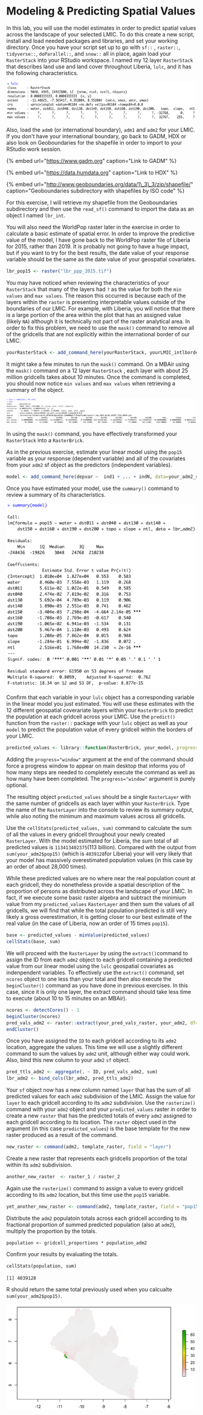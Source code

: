 # Modeling & Predicting Spatial Values

In this lab, you will use the model estimates in order to predict spatial values across the landscape of your selected LMIC.  To do this create a new script, install and load needed packages and libraries, and set your working directory.  Once you have your script set up to go with `sf::` , `raster::`, `tidyverse::`, `doParallel::`, and `snow::` all in place, again load your `RasterStack` into your RStudio workspace.  I named my 12 layer `RasterStack` that describes land use and land cover throughout Liberia, `lulc`, and it has the following characteristics.

![](../.gitbook/assets/screen-shot-2019-10-06-at-6.53.01-pm.png)

Also, load the `adm0` \(or international boundary\), `adm1` and `adm2` for your LMIC.  If you don't have your international boundary, go back to GADM, HDX or also look on Geoboundaries for the shapefile in order to import to your RStudio work session.

{% embed url="https://www.gadm.org" caption="Link to GADM" %}

{% embed url="https://data.humdata.org" caption="Link to HDX" %}

{% embed url="http://www.geoboundaries.org/data/1\_3\_3/zip/shapefile/" caption="Geoboundaries subdirectory with shapefiles by ISO code" %}

For this exercise, I will retrieve my shapefile from the Geoboundaries subdirectory and then use the `read_sf()` command to import the data as an object I named `lbr_int`.

You will also need the WorldPop raster later in the exercise in order to calculate a basic estimate of  spatial error.  In order to improve the predictive value of the model, I have gone back to the WorldPop raster file of Liberia for 2015, rather than 2019.  It is probably not going to have a huge impact, but if you want to try for the best results, the date value of your response variable should be the same as the date value of your geospatial covariates.

```r
lbr_pop15 <- raster("lbr_ppp_2015.tif")
```

You may have noticed when reviewing the characteristics of your `RasterStack` that many of the layers had `?` as the value for both the `min values` and `max values`.  The reason this occurred is because each of the layers within the `raster` is presenting interpretable values outside of the boundaries of our LMIC.  For example, with Liberia, you will notice that there is a large portion of the area within the plot that has an assigned value \(likely `NA`\) although it is technically not part of the raster analytical area.  In order to fix this problem, we need to use the `mask()` command to remove all of the gridcells that are not explicitly within the international border of our LMIC.

```r
yourRasterStack <- add_command_here(yourRasterStack, yourLMIC_intlborder)
```

It might take a few minutes to run the `mask()` command.  On a MBAir using the `mask()` command on a 12 layer `RasterStack` , each layer with about 25 million gridcells takes about 10 minutes.  Once the command is completed, you should now notice `min values` and `max values` when retrieving a summary of the object.

![](../.gitbook/assets/screen-shot-2019-10-06-at-7.50.14-pm.png)

In using the `mask()` command, you have effectively transformed your `RasterStack` into a `RasterBrick`.

As in the previous exercise, estimate your linear model using the `pop15` variable as your response \(dependent variable\) and all of the covariates from your `adm2` sf object as the predictors \(independent variables\).

```r
model <- add_command_here(depvar ~  ind1 + ... + indN, data=your_adm2_sf)
```

Once you have estimated your model, use the `summary()` command to review a summary of its characteristics.

![](../.gitbook/assets/screen-shot-2019-10-06-at-8.23.25-pm.png)

Confirm that each variable in your `lulc` object has a corresponding variable in the linear model you just estimated.  You will use these estimates with the 12 different geospatial coverariate layers within your `RasterBrick` to predict the population at each gridcell across your LMIC.  Use the `predict()` function from the `raster::` package with your `lulc` object as well as your `model` to predict the population value of every gridcell within the borders of your LMIC.

```r
predicted_values <- library::function(RasterBrick, your_model, progress="window")
```

Adding the `progress="window"` argument at the end of the command should force a progress window to appear on main desktop that informs you of how many steps are needed to completely execute the command as well as how many have been completed.  The `progress="window"` argument is purely optional.

The resulting object `predicted_values` should be a single `RasterLayer` with the same number of gridcells as each layer within your `RasterBrick`.   Type the name of the `RasterLayer` into the console to review its summary output, while also noting the minimum and maximum values across all gridcells.

Use the `cellStats(predicted_values, sum)` command to calculate the sum of all the values in every gridcell throughout your newly created `RasterLayer`.  With the model estimated for Liberia, the sum total of all predicted values is `113413402375`\(113 billion\).  Compared with the output from `sum(your_adm2$pop15)` \(which is `4039128`for Liberia\) your will very likely that your model has massively overestimated population values \(in this case by an order of about 28,000 times\).

While these predicted values are no where near the real population count at each gridcell, they do nonetheless provide a spatial description of the proportion of persons as distributed across the landscape of your LMIC.  In fact, if we execute some basic raster algebra and subtract the minimium value from my `predicted_values` `RasterLayer` and then sum the values of all gridcells, we will find that while the total population predicted is still very likely a gross overestimation, it is getting closer to our best estimate of the real value \(in the case of Liberia, now an order of 15 times `pop15`\).

```r
base <- predicted_values - minValue(predicted_values)
cellStats(base, sum) 
```

We will proceed with the `RasterLayer` by using the `extract()`command to assign the ID from each `adm2` object to each gridcell containing a predicted value from our linear model using the `lulc` geospatial covariates as indenpendent variables.  To effectively use the `extract()` command, set `ncores` object to one less than your total and then also execute the `beginCluster()` command as you have done in previous exercises.  In this case, since it is only one layer, the extract command should take less time to execute \(about 10 to 15 minutes on an MBAir\).

```r
ncores <- detectCores() - 1
beginCluster(ncores)
pred_vals_adm2 <- raster::extract(your_pred_vals_raster, your_adm2, df=TRUE)
endCluster()
```

Once you have assigned the `ID` to each gridcell according to its `adm2` location, aggregate the values.  This time we will use a slightly different command to sum the values by `adm2` unit, although either way could work.  Also, bind this new column to your `adm2` `sf` object.

```r
pred_ttls_adm2 <- aggregate(. ~ ID, pred_vals_adm2, sum)
lbr_adm2 <- bind_cols(lbr_adm2, pred_ttls_adm2)
```

Your `sf` object now has a new column named `layer` that has the sum of all predicted values for each `adm2` subdivision of the LMIC.  Assign the value for `layer` to each gridcell according to its `adm2` subdivision.  Use the `rasterize()` command with your `adm2` object and your `predicted_values` raster in order to create a new `raster` that has the predicted totals of every `adm2` assigned to each gridcell according to its location.  The `raster` object used in the argument \(in this case `predicted_values`\) is the base template for the new raster produced as a result of the command. 

```r
new_raster <- command(adm2, template_raster, field = "layer")
```

Create a new raster that represents each gridcells proportion of the total within its `adm2` subdivision.

```r
another_new_raster  <- raster_1 / raster_2
```

Again use the `rasterize()` command to assign a value to every gridcell according to its `adm2` location, but this time use the `pop15` variable.

```r
yet_another_new_raster <- command(adm2, template_raster, field = "pop15")
```

Distribute the `adm2` populatoin totals across each gridcell according to its fractional proportion of summed predicted population \(also at `adm2`\), multiply the proportion by the totals.

```text
population <- gridcell_proportions * population_adm2
```

Confirm your results by evaluating the totals.

```text
cellStats(population, sum)

[1] 4039128
```

R should return the same total previously used when you calcualte `sum(your_adm2$pop15)`.

![](../.gitbook/assets/rplot01%20%285%29.png)















